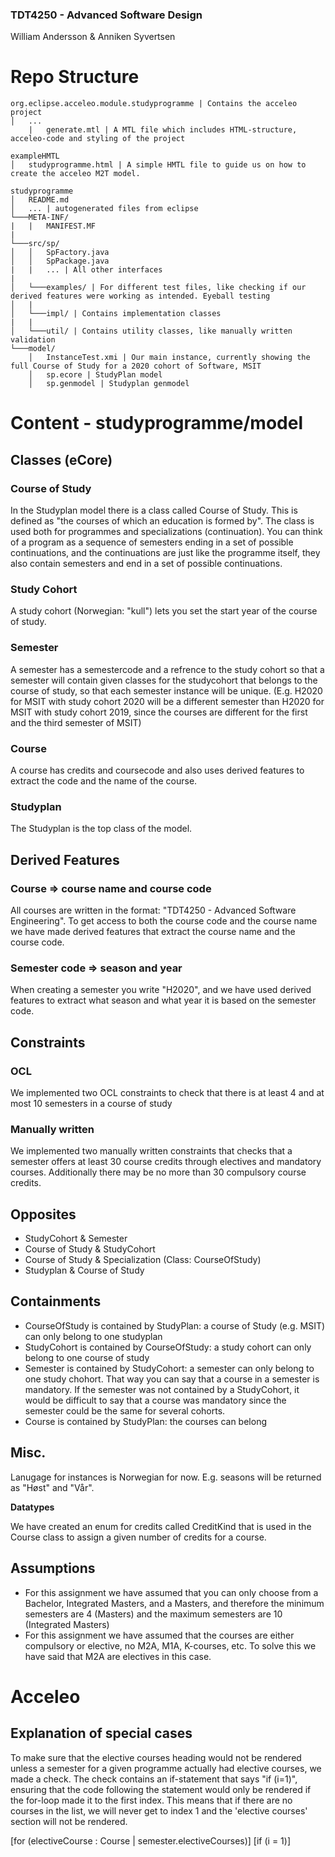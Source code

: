 ### TDT4250 - Advanced Software Design
William Andersson & Anniken Syvertsen

# Repo Structure
```
org.eclipse.acceleo.module.studyprogramme | Contains the acceleo project
│   ...
    |   generate.mtl | A MTL file which includes HTML-structure, acceleo-code and styling of the project  

exampleHMTL
│   studyprogramme.html | A simple HMTL file to guide us on how to create the acceleo M2T model.

studyprogramme
│   README.md
│   ... | autogenerated files from eclipse
└───META-INF/
|   |   MANIFEST.MF
|
└───src/sp/
│   │   SpFactory.java
│   │   SpPackage.java
|   |   ... | All other interfaces
|
│   └───examples/ | For different test files, like checking if our derived features were working as intended. Eyeball testing
│   |
│   └───impl/ | Contains implementation classes
|   |
│   └───util/ | Contains utility classes, like manually written validation
└───model/
    │   InstanceTest.xmi | Our main instance, currently showing the full Course of Study for a 2020 cohort of Software, MSIT
    │   sp.ecore | StudyPlan model
    │   sp.genmodel | Studyplan genmodel

```

# Content - studyprogramme/model
## Classes (eCore)
### Course of Study
In the Studyplan model there is a class called Course of Study. This is defined as "the courses of which an education is formed by". The class is used both for programmes and specializations (continuation). You can think of a program as a sequence of semesters ending in a set of possible continuations, and the continuations are just like the programme itself, they also contain semesters and end in a set of possible continuations.

### Study Cohort
A study cohort (Norwegian: "kull") lets you set the start year of the course of study. 

### Semester
A semester has a semestercode and a refrence to the study cohort so that a semester will contain given classes for the studycohort that belongs to the course of study, so that each semester instance will be unique. (E.g. H2020 for MSIT with study cohort 2020 will be a different semester than H2020 for MSIT with study cohort 2019, since the courses are different for the first and the third semester of MSIT)

### Course
A course has credits and coursecode and also uses derived features to extract the code and the name of the course. 

### Studyplan
The Studyplan is the top class of the model. 

## Derived Features
### Course => course name and course code
All courses are written in the format: "TDT4250 - Advanced Software Engineering". To get access to both the course code and the course name we have made derived features that extract the course name and the course code.

### Semester code => season and year
When creating a semester you write "H2020", and we have used derived features to extract what season and what year it is based on the semester code.

## Constraints
### OCL
We implemented two OCL constraints to check that there is at least 4 and at most 10 semesters in a course of study 

### Manually written
We implemented two manually written constraints that checks that a semester offers at least 30 course credits through electives and mandatory courses. Additionally there may be no more than 30 compulsory course credits. 

## Opposites
- StudyCohort & Semester
- Course of Study & StudyCohort
- Course of Study & Specialization (Class: CourseOfStudy)
- Studyplan & Course of Study

## Containments
- CourseOfStudy is contained by StudyPlan: a course of Study (e.g. MSIT) can only belong to one studyplan
- StudyCohort is contained by CourseOfStudy: a study cohort can only belong to one course of study
- Semester is contained by StudyCohort: a semester can only belong to one study chohort. That way you can say that a course in a semester is mandatory. If the semester was not contained by a StudyCohort, it would be difficult to say that a course was mandatory since the semester could be the same for several cohorts.
- Course is contained by StudyPlan: the courses can belong 

## Misc.
Lanugage for instances is Norwegian for now. E.g. seasons will be returned as "Høst" and "Vår".

**Datatypes**

We have created an enum for credits called CreditKind that is used in the Course class to assign a given number of credits for a course.

## Assumptions
- For this assignment we have assumed that you can only choose from a Bachelor, Integrated Masters, and a Masters, and therefore the minimum semesters are 4 (Masters) and the maximum semesters are 10 (Integrated Masters)
- For this assignment we have assumed that the courses are either compulsory or elective, no M2A, M1A, K-courses, etc. To solve this we have said that M2A are electives in this case.

# Acceleo
## Explanation of special cases  

To make sure that the elective courses heading would not be rendered unless a semester for a given programme actually had elective courses, we made a check. The check contains an if-statement that says "if (i=1)", ensuring that the code following the statement would only be rendered if the for-loop made it to the first index. This means that if there are no courses in the list, we will never get to index 1 and the 'elective courses' section will not be rendered. 

[for (electiveCourse : Course | semester.electiveCourses)]
						[if (i = 1)]



